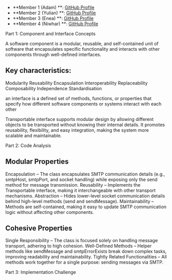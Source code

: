 - **Member 1 (Adam) **: [GitHub Profile](https://github.com/Adam9hub)
- **Member 2 (Yulian) **: [GitHub Profile](https://github.com/Yulian1705)
- **Member 3 (Enea) **: [GitHub Profile](https://github.com/en-ea)
- **Member 4 (Niwhar) **: [GitHub Profile](https://github.com/ninoa2000)


Part 1: Component and Interface Concepts

A software component is a modular, reusable, and self-contained unit of software that encapsulates specific functionality and interacts with other components through well-defined interfaces.

## Key characteristics:
Modularity
Reusability
Encapsulation
Interoperability
Replaceability
Composability
Independence
Standardisation

an interface is a defined set of methods, functions, or properties that specify how different software components or systems interact with each other

Transportable interface supports modular design by allowing different objects to be transported without knowing their internal details. It promotes reusability, flexibility, and easy integration, making the system more scalable and maintainable.

Part 2: Code Analysis


## Modular Properties
Encapsulation – The class encapsulates SMTP communication details (e.g., smtpHost, smtpPort, and socket handling) while exposing only the send method for message transmission.
Reusability – Implements the Transportable interface, making it interchangeable with other transport mechanisms.
Abstraction – Hides lower-level socket communication details behind high-level methods (send and sendMessage).
Maintainability – Methods are self-contained, making it easy to update SMTP communication logic without affecting other components.

## Cohesive Properties
Single Responsibility – The class is focused solely on handling message transport, adhering to high cohesion.
Well-Defined Methods – Helper methods like sendMessage and smtpErrorExists break down complex tasks, improving readability and maintainability.
Tightly Related Functionalities – All methods work together for a single purpose: sending messages via SMTP.


Part 3: Implementation Challenge







